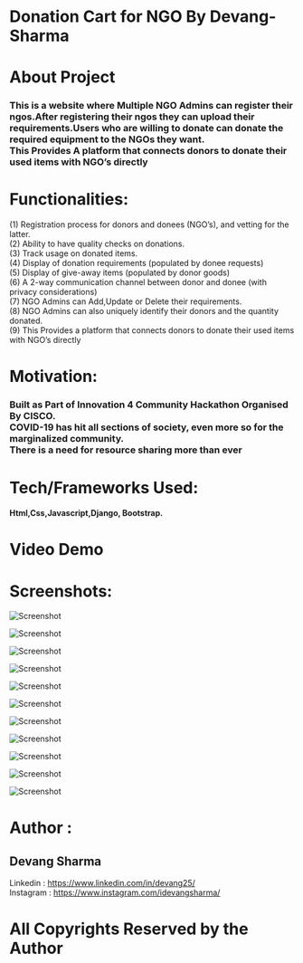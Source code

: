 # Donation Cart for NGO By Devang-Sharma

# About Project
### This is a website where Multiple NGO Admins can register their ngos.After registering their ngos they can upload their requirements.Users who are willing to donate can donate the required equipment to the NGOs they want.<br> This Provides A platform that connects donors to donate their used items with NGO’s directly

# Functionalities:
(1) Registration process for donors and donees (NGO’s), and vetting for the latter.<br>
(2) Ability to have quality checks on donations.<br>
(3) Track usage on donated items.<br>
(4) Display of donation requirements (populated by donee requests) <br>
(5) Display of give-away items (populated by donor goods)<br>
(6) A 2-way communication channel between donor and donee (with privacy considerations)<br>
(7) NGO Admins can Add,Update or Delete their requirements.<br>
(8) NGO Admins can also uniquely identify their donors and the quantity donated. <br>
(9) This Provides a platform that connects donors to donate their used items with NGO’s directly

# Motivation: 

### Built as Part of Innovation 4 Community Hackathon Organised By CISCO.<br>COVID-19 has hit all sections of society, even more so for the marginalized community.<br>There is a need for resource sharing more than ever

# Tech/Frameworks Used:
#### Html,Css,Javascript,Django, Bootstrap.

# Video Demo

# Screenshots:

![Screenshot](/images/Homepage-U&I.png)

![Screenshot](/images/Homepage2-U&I.png)

![Screenshot](https://github.com/Devang-25/Donate-Cart-for-NGO-By-Devang-Sharma/blob/main/images/List%20of%20NGOs.png)

![Screenshot](https://github.com/Devang-25/Donate-Cart-for-NGO-By-Devang-Sharma/blob/main/images/Regsiter%20your%20NGO.png)

![Screenshot](https://github.com/Devang-25/Donate-Cart-for-NGO-By-Devang-Sharma/blob/main/images/About%20Developer.png)

![Screenshot](https://github.com/Devang-25/Donate-Cart-for-NGO-By-Devang-Sharma/blob/main/images/Contact%20Us.png)

![Screenshot](/images/screenshot3.png)

![Screenshot](/images/screenshot4.png)

![Screenshot](/images/screenshot5.png)

![Screenshot](/images/screenshot6.png)

![Screenshot](/images/screenshot7.png)



# Author :
## Devang Sharma
Linkedin : https://www.linkedin.com/in/devang25/ <br>
Instagram : https://www.instagram.com/idevangsharma/

# All Copyrights Reserved by the Author

